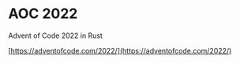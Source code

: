 # AOC 2022

Advent of Code 2022 in Rust

[https://adventofcode.com/2022/](https://adventofcode.com/2022/)